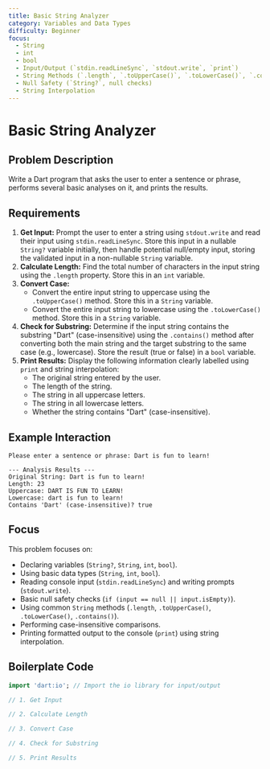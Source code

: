 ```yaml
---
title: Basic String Analyzer
category: Variables and Data Types
difficulty: Beginner
focus:
  - String
  - int
  - bool
  - Input/Output (`stdin.readLineSync`, `stdout.write`, `print`)
  - String Methods (`.length`, `.toUpperCase()`, `.toLowerCase()`, `.contains()`)
  - Null Safety (`String?`, null checks)
  - String Interpolation
---
```


# Basic String Analyzer

## Problem Description

Write a Dart program that asks the user to enter a sentence or phrase, performs several basic analyses on it, and prints the results.

## Requirements

1.  **Get Input:** Prompt the user to enter a string using `stdout.write` and read their input using `stdin.readLineSync`. Store this input in a nullable `String?` variable initially, then handle potential null/empty input, storing the validated input in a non-nullable `String` variable.
2.  **Calculate Length:** Find the total number of characters in the input string using the `.length` property. Store this in an `int` variable.
3.  **Convert Case:**
    *   Convert the entire input string to uppercase using the `.toUpperCase()` method. Store this in a `String` variable.
    *   Convert the entire input string to lowercase using the `.toLowerCase()` method. Store this in a `String` variable.
4.  **Check for Substring:** Determine if the input string contains the substring "Dart" (case-insensitive) using the `.contains()` method after converting both the main string and the target substring to the same case (e.g., lowercase). Store the result (true or false) in a `bool` variable.
5.  **Print Results:** Display the following information clearly labelled using `print` and string interpolation:
    *   The original string entered by the user.
    *   The length of the string.
    *   The string in all uppercase letters.
    *   The string in all lowercase letters.
    *   Whether the string contains "Dart" (case-insensitive).

## Example Interaction

```
Please enter a sentence or phrase: Dart is fun to learn!

--- Analysis Results ---
Original String: Dart is fun to learn!
Length: 23
Uppercase: DART IS FUN TO LEARN!
Lowercase: dart is fun to learn!
Contains 'Dart' (case-insensitive)? true
```

## Focus

This problem focuses on:

*   Declaring variables (`String?`, `String`, `int`, `bool`).
*   Using basic data types (`String`, `int`, `bool`).
*   Reading console input (`stdin.readLineSync`) and writing prompts (`stdout.write`).
*   Basic null safety checks (`if (input == null || input.isEmpty)`).
*   Using common `String` methods (`.length`, `.toUpperCase()`, `.toLowerCase()`, `.contains()`).
*   Performing case-insensitive comparisons.
*   Printing formatted output to the console (`print`) using string interpolation.

## Boilerplate Code

```dart
import 'dart:io'; // Import the io library for input/output

// 1. Get Input

// 2. Calculate Length

// 3. Convert Case

// 4. Check for Substring

// 5. Print Results

```